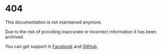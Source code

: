 # 404

This documentation is not maintained anymore.

Due to the risk of providing inaccurate or incorrect information it has been archived.

You can get support in [Facebook](https://www.facebook.com/groups/xDripG5) and [GitHub](https://github.com/NightscoutFoundation/xDrip/discussions).

<!-- If you want to restore it, just remove the comments in the yml and rename all old files to md -->